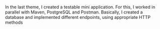 
In the last theme, I created a testable mini application. For this, I worked in parallel with Maven, PostgreSQL and Postman. Basically, I created a database and implemented different endpoints, using appropriate HTTP methods